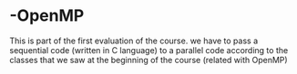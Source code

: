 # -OpenMP
This is part of the first evaluation of the course. we have to pass a sequential code (written in C language) to a parallel code according to the classes that we saw at the beginning of the course (related with OpenMP)
